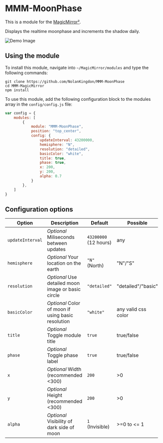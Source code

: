 # MMM-MoonPhase

This is a module for the [MagicMirror²](https://github.com/MichMich/MagicMirror/).

Displays the realtime moonphase and increments the shadow daily.

![Demo Image](https://github.com/NolanKingdon/MMM-MoonPhase/blob/master/images/2019-06-22-example-moons.png)

## Using the module



To install this module, navigate into `~/MagicMirror/modules` and type the following commands:
```
git clone https://github.com/NolanKingdon/MMM-MoonPhase
cd MMM-MagicMirror
npm install

```

To use this module, add the following configuration block to the modules array in the `config/config.js` file:

```js
var config = {
    modules: [
        {
			module: "MMM-MoonPhase",
			position: "top_center",
			config: {
				updateInterval: 43200000,
				hemisphere: "N",
				resolution: "detailed",
				basicColor: "white",
				title: true,
				phase: true,
				x: 200,
				y: 200,
				alpha: 0.7
			}
		},
    ]
}
```

## Configuration options

| Option           | Description                                       | Default              | Possible
|----------------- |---------------------------------------------------|----------------------|-----------
| `updateInterval` | *Optional* Miliseconds between updates            | `43200000` (12 hours)| any
| `hemisphere`     | *Optional* Your location on the earth             | `"N"` (North)        | "N"/"S"
| `resolution`     | *Optional* Use detailed moon image or basic circle| `"detailed"`         | "detailed"/"basic"
| `basicColor`     | *Optional* Color of moon if using basic resolution| `"white"`            | any valid css color
| `title`          | *Optional* Toggle module title                    | `true`               | true/false
| `phase`          | *Optional* Toggle phase label                     | `true`               | true/false
| `x`              | *Optional* Width (recommended <300)               | `200`                | >0
| `y`              | *Optional* Height (recommended <300)              | `200`                | >0
| `alpha`          | *Optional* Visibility of dark side of moon        | `1` (Invisible)      | >=0 to <= 1

